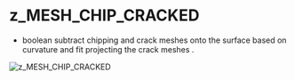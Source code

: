 # z_MESH_CHIP_CRACKED
- boolean subtract chipping and crack meshes onto the surface based on curvature and fit projecting the crack meshes .

![z_MESH_CHIP_CRACKED](https://raw.githubusercontent.com/CorvaeOboro/zenv/master/hip/z_MESH_CHIP_CRACK/z_MESH_CHIP_CRACKED.jpg?raw=true "z_MESH_CHIP_CRACKED")
